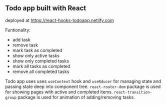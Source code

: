 ## Todo app built with React

deployed at https://react-hooks-todoapp.netlify.com

Funtionality:

- add task
- remove task
- mark task as completed
- show only active tasks
- show only completed tasks
- mark all tasks as completed
- remove all completed tasks

Todo app uses uses `useContext` hook and `useRducer` for managing state and passing state deep into component tree.
`react-router-dom` package is used for showing pages with active and completed items.
`react-transition-group` package is used for animation of adding/removing tasks.
